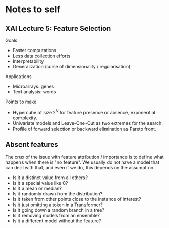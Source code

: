 # Notes to self

## XAI Lecture 5: Feature Selection

Goals

- Faster computations
- Less data collection efforts
- Interpretability
- Generalization (curse of dimensionality / regularisation)

Applications

- Microarrays: genes
- Text analysis: words

Points to make

- Hypercube of size $2^N$ for feature presence or absence, exponential complexity.
- Univariate models and Leave-One-Out as two extremes for the search.
- Profile of forward selection or backward elimination as Pareto front.

## Absent features

The crux of the issue with feature attribution / importance is to define what happens when there is "no feature".
We usually do not have a model that can deal with that, and even if we do, this depends on the assumption.

- Is it a distinct value from all others?
- Is it a special value like 0?
- Is it a mean or median?
- Is it randomly drawn from the distribution?
- Is it taken from other points close to the instance of interest?
- Is it just omitting a token in a Transformer?
- Is it going down a random branch in a tree?
- Is it removing models from an ensemble?
- Is it a different model without the feature?
